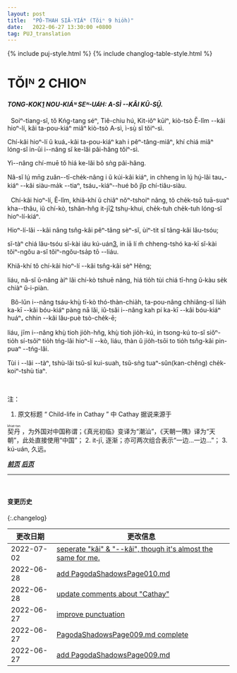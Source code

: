 ```yaml
---
layout: post
title:  "PÓ-THAH SIÂ-YIÁᴺ (Tŏiⁿ 9 hio̍h)"
date:   2022-06-27 13:30:00 +0800
tag: PUJ_translation
---
```


{% include puj-style.html %}
{% include changlog-table-style.html %}

<!-- CHAPTER II. -->
# TŎIᴺ 2 CHIOᴺ

<!-- CHILD-LIFE IN CATHAY: THE STORY OF NUMBER FOUR. -->
<h4><i>TONG-KOK<a href="#note_1" class="note">1</a> NOU-KIÁᴺ SEᴺ-UA̍H: A-SÌ &#x002D;&#x002D;KÂI KŪ-SṲ̄.</i></h4>


<!-- ONCE upon a time, in the province of Kwang Tung, the department of Tie-Chiu, the district Kit-ie, and the village E Lim, lived a boy named A Si, which means Number Four. -->
&nbsp;&nbsp;Soiⁿ-tiang-sî, tŏ Kńg-tang séⁿ, Tiê-chiu hú, Kit-iôⁿ kūiⁿ, kiò-tsò Ĕ-lîm &#x002D;&#x002D;kâi hioⁿ-lí, kâi ta-pou-kiáⁿ miâⁿ kiò-tsò A-sì, ì-sṳ̀ sĭ tŏiⁿ-sì.
<!-- There were several boys of the same name in the village, and they were so called because they were fourth sons. -->
Chí-kâi hioⁿ-lí ŭ kuá₊-kâi ta-pou-kiáⁿ kah i pêⁿ-tâng-miâⁿ, khí chiá miâⁿ lóng-sĭ in-ūi i&#x002D;&#x002D;nâng sĭ ke-lăi pâi-hâng tŏiⁿ-sì.
<!-- The girls interspersed among them in the families counted for nothing. -->
Yi&#x002D;&#x002D;nâng chí-muē tŏ hiá ke-lăi bô sǹg pâi-hâng. 
<!-- If you asked any of the people how many children they had, they only mentioned in reply the number of their sons, and said nothing about their daughters. -->
Nâ-sĭ lṳ́ mn̄g zuăn&#x002D;&#x002D;tī-che̍k-nâng i ŭ kúi-kâi kiáⁿ, in chheng ìn lṳ́ hṳ́-lăi tau₊-kiáⁿ &#x002D;&#x002D;kâi siàu-ma̍k &#x002D;&#x002D;tiaⁿ, tsáu₊-kiáⁿ&#x002D;&#x002D;hué bô jîp chí-tiâu-siàu.

<!-- This village, E Lim, had about two thousand inhabitants, and lay near the foot of a range of mountains, from which the level rice-fields stretched away, dotted thickly with villages. -->
&nbsp;&nbsp;Chí-kâi hioⁿ-lí, Ĕ-lîm, khiă-khí ŭ chiâⁿ nŏⁿ-tshoiⁿ nâng, tŏ che̍k-tsō tuā-suaⁿ kha&#x002D;&#x002D;thâu, iû chí-kò, tshân-hn̂g it-jī<a href="#note_2" class="note">2</a> tshṳ-khui, che̍k-tuh che̍k-tuh lóng-sĭ hioⁿ-lí-kiáⁿ.
<!-- All the people in it were of the same surname, and probably descended from one ancestor; -->
Hioⁿ-lí-lăi &#x002D;&#x002D;kâi nâng tsn̂g-kâi pêⁿ-tâng sèⁿ-sĭ, ùiⁿ-tit sĭ tâng-kâi lău-tsóu;
<!-- though that ancestor lived so long ago that the people did not know whether they themselves were fifth or fiftieth cousins to each other. -->
sĭ-tàⁿ chiá lău-tsóu sĭ-kài iáu kú-uán<a href="#note_3" class="note">3</a>, in iā lí m̆ chheng-tshó ka-kī sĭ-kài tŏiⁿ-ngŏu a-sĭ tŏiⁿ-ngŏu-tsa̍p tō &#x002D;&#x002D;liáu.
<!-- All the people in this village were named Heng; -->
Khiă-khí tŏ chí-kâi hioⁿ-lí &#x002D;&#x002D;kâi tsn̂g-kâi sèⁿ Hêng;
<!-- and one would need to be very familiar with the place in order to find any one he went to search for in it. -->
liáu, nâ-sĭ ŭ-nâng àiⁿ lâi chí-kò tshuē nâng, hiá tio̍h tùi chiá tī-hng ŭ-kàu se̍k chiàⁿ ŭ-i-piàn.

<!-- No matter where any inhabitant went to earn money, he always left his wife and children at home, with the ancestors who were dearer to him than his wife and children; -->
&nbsp;&nbsp;Bô-lŭn i&#x002D;&#x002D;nâng tsáu-khṳ̀ tī-kò thó-thàn-chia̍h, ta-pou-nâng chhiâng-sî lia̍h ka-kī &#x002D;&#x002D;kâi bóu-kiáⁿ pàng nā lăi, iû-tsăi i&#x002D;&#x002D;nâng kah pí ka-kī &#x002D;&#x002D;kâi bóu-kiáⁿ huáⁿ₊ chhin &#x002D;&#x002D;kâi lău-puè tsò-che̍k-ē;
<!-- and however far he might travel or however long he might be gone, he never lost the intention of coming back to this village before he died, and bringing
with him all the money he might have. -->
liáu, jīm i&#x002D;&#x002D;nâng khṳ̀ tioh jio̍h-hn̆g, khṳ̀ tioh jio̍h-kú, in tsong-kú to-sĭ siŏⁿ-tio̍h sí-tsôiⁿ tio̍h tńg-lâi hioⁿ-lí &#x002D;&#x002D;kò, liáu, thàn ŭ jio̍h-tsōi to tio̍h tsn̂g-kâi pin-puaⁿ &#x002D;&#x002D;tńg-lâi.
<!-- To him, home was home though ever so homely. -->
Tùi i &#x002D;&#x002D;lâi &#x002D;&#x002D;tàⁿ, tshù-lăi tsŭ-sĭ kui-suah, tsŭ-sǹg tuaⁿ-sûn(kan-chĕng) che̍k-koiⁿ-tshù tiaⁿ.

<br>

注：
1. <span id="note_1">原文标题 “ Child-life in Cathay ” 中 Cathay 据说来源于
<ruby style="ruby-position:over">
<rb class="markup_main">契丹</rb>
<rp>(</rp><rt class="markup_over">khiat-tan</rt><rp>)</rp>
</ruby>，为外国对中国称谓；《真光初临》变译为“潮汕”，《天朝一隅》译为“天朝”，此处直接使用“中国”；</span>
2. <span id="note_2">it-jī, 逐渐；亦可两次组合表示“一边...一边...”；</span>
<!-- 注：it-jī 此词广州话有对应同义词读若 “一字”（日常口语鲜有耳闻，但讲古经常出现），即不太可能是 “一二”。 -->
3. <span id="note_2">kú-uán, 久远。</span>
<br>

***[前页](PagodaShadowsPage006-008.html)***
***[后页](PagodaShadowsPage010.html)***


---
<br>

#### 变更历史

{:.changelog}

| 更改日期 | 更改信息 |
| --- | --- |
| 2022-07-02 | <a href="https://github.com/DonAnthonyLee/DonAnthonyLee.github.io/commit/83ad5bbec221d9f8bdd0f21db218a4ed03c1adfb" target="_blank">seperate "kâi" & "--kâi", though it's almost the same for me.</a> |
| 2022-06-28 | <a href="https://github.com/DonAnthonyLee/DonAnthonyLee.github.io/commit/d4c5ad8236ebff44941baecd1e03312ac7c6b8e0" target="_blank">add PagodaShadowsPage010.md</a> |
| 2022-06-28 | <a href="https://github.com/DonAnthonyLee/DonAnthonyLee.github.io/commit/3a3e270acecb3d1b94b5bf445ddff6d94b6b0ef6" target="_blank">update comments about "Cathay"</a> |
| 2022-06-27 | <a href="https://github.com/DonAnthonyLee/DonAnthonyLee.github.io/commit/5cd7d586cdc76a818820b7723ec3bdcb6840e658" target="_blank">improve punctuation</a> |
| 2022-06-27 | <a href="https://github.com/DonAnthonyLee/DonAnthonyLee.github.io/commit/cffb008ee66fed9102c23a0ecb277e46598d15ee" target="_blank">PagodaShadowsPage009.md complete</a> |
| 2022-06-27 | <a href="https://github.com/DonAnthonyLee/DonAnthonyLee.github.io/commit/e8e932fbddbaf6f5ce36687955bbf17ab61ff675" target="_blank">add PagodaShadowsPage009.md</a> |
